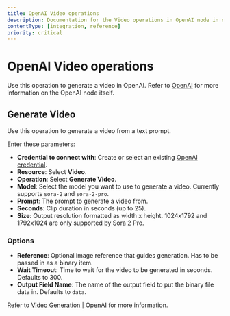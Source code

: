 ```yaml
---
title: OpenAI Video operations 
description: Documentation for the Video operations in OpenAI node in n8n, a workflow automation platform. Includes details of operations and configuration, and links to examples and credentials information.
contentType: [integration, reference]
priority: critical
---
```


# OpenAI Video operations

Use this operation to generate a video in OpenAI. Refer to [OpenAI](/integrations/builtin/app-nodes/n8n-nodes-langchain.openai/index.md) for more information on the OpenAI node itself.

## Generate Video

Use this operation to generate a video from a text prompt.

Enter these parameters:

- **Credential to connect with**: Create or select an existing [OpenAI credential](/integrations/builtin/credentials/openai.md).
- **Resource**: Select **Video**.
- **Operation**: Select **Generate Video**.
- **Model**: Select the model you want to use to generate a video. Currently supports `sora-2` and `sora-2-pro`.
- **Prompt**: The prompt to generate a video from.
- **Seconds**: Clip duration in seconds (up to 25).
- **Size**: Output resolution formatted as width x height. 1024x1792 and 1792x1024 are only supported by Sora 2 Pro.

### Options

- **Reference**: Optional image reference that guides generation. Has to be passed in as a binary item.
- **Wait Timeout**: Time to wait for the video to be generated in seconds. Defaults to 300.
- **Output Field Name**: The name of the output field to put the binary file data in. Defaults to `data`.

Refer to [Video Generation | OpenAI](https://platform.openai.com/docs/guides/video-generation) for more information.